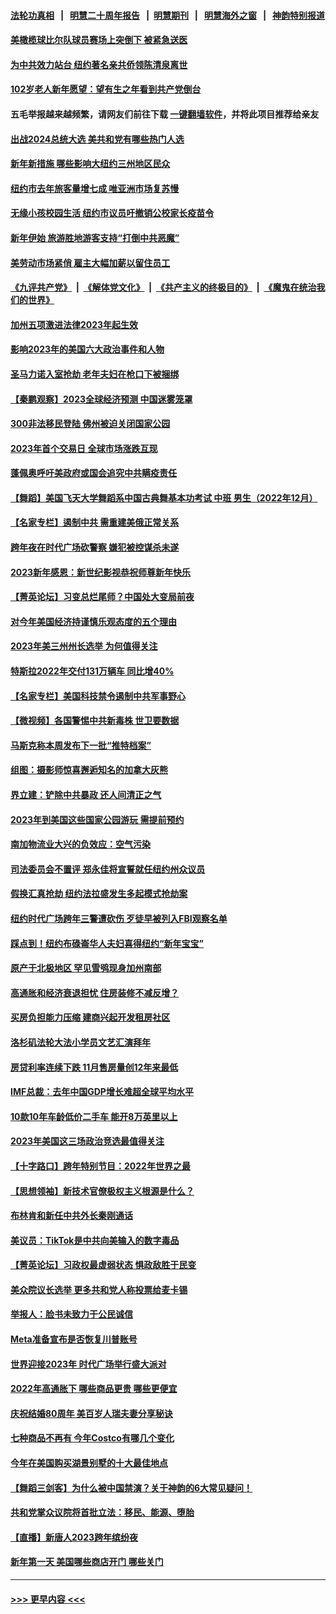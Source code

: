 #### [法轮功真相](https://github.com/gfw-breaker/truth/blob/master/README.md?t=0) &nbsp;&nbsp;|&nbsp;&nbsp; [明慧二十周年报告](https://github.com/gfw-breaker/mh-reports/blob/master/README.md?t=0) &nbsp;&nbsp;|&nbsp;&nbsp;[明慧期刊](https://github.com/gfw-breaker/mh-qikan) &nbsp;&nbsp;|&nbsp;&nbsp; [明慧海外之窗](https://github.com/gfw-breaker/mh-news/blob/master/README.md?t=0) &nbsp;&nbsp;|&nbsp;&nbsp; [神韵特别报道](https://github.com/gfw-breaker/mh-news/blob/master/shenyun.md?t=0)
#### [美橄榄球比尔队球员赛场上突倒下 被紧急送医](../pages/nsc412/n13898154.md?t=01031843) 
#### [为中共效力站台 纽约著名亲共侨领陈清泉离世](../pages/nsc412/n13898317.md?t=01031843) 
#### [102岁老人新年愿望：望有生之年看到共产党倒台](../pages/nsc412/n13898321.md?t=01031843) 
#### 五毛举报越来越频繁，请网友们前往下载 [一键翻墙软件](https://github.com/gfw-breaker/ssr-accounts)，并将此项目推荐给亲友
#### [出战2024总统大选 美共和党有哪些热门人选](../pages/nsc412/n13898215.md?t=01031843) 
#### [新年新措施 哪些影响大纽约三州地区民众](../pages/nsc412/n13898300.md?t=01031843) 
#### [纽约市去年旅客量增七成 唯亚洲市场复苏慢](../pages/nsc412/n13898296.md?t=01031843) 
#### [无缘小孩校园生活 纽约市议员吁撤销公校家长疫苗令](../pages/nsc412/n13898326.md?t=01031843) 
#### [新年伊始 旅游胜地游客支持“打倒中共恶魔”](../pages/nsc412/n13898272.md?t=01031843) 
#### [美劳动市场紧俏 雇主大幅加薪以留住员工](../pages/nsc412/n13898166.md?t=01031843) 
#### [《九评共产党》](https://github.com/begood0513/9ping.md/blob/master/README.md) &nbsp;|&nbsp; [《解体党文化》](../../../../jtdwh.md/blob/master/README.md)  &nbsp;|&nbsp; [《共产主义的终极目的》](../../../../gczydzjmd.md/blob/master/README.md) &nbsp;|&nbsp; [《魔鬼在统治我们的世界》](../../../../mgztzwmdsj.md/blob/master/README.md) 
#### [加州五项激进法律2023年起生效](../pages/nsc412/n13898223.md?t=01031843) 
#### [影响2023年的美国六大政治事件和人物](../pages/nsc412/n13898118.md?t=01031843) 
#### [圣马力诺入室抢劫 老年夫妇在枪口下被捆绑](../pages/nsc412/n13898172.md?t=01031843) 
#### [【秦鹏观察】2023全球经济预测 中国迷雾笼罩](../pages/nsc412/n13898147.md?t=01031843) 
#### [300非法移民登陆 佛州被迫关闭国家公园](../pages/nsc412/n13898156.md?t=01031843) 
#### [2023年首个交易日 全球市场涨跌互现](../pages/nsc412/n13898161.md?t=01031843) 
#### [蓬佩奥呼吁美政府或国会追究中共瞒疫责任](../pages/nsc412/n13898149.md?t=01031843) 
#### [【舞蹈】美国飞天大学舞蹈系中国古典舞基本功考试 中班 男生（2022年12月）](../pages/nsc412/n13898142.md?t=01031843) 
#### [【名家专栏】遏制中共 需重建美俄正常关系](../pages/nsc412/n13897979.md?t=01031843) 
#### [跨年夜在时代广场砍警察 嫌犯被控谋杀未遂](../pages/nsc412/n13898111.md?t=01031843) 
#### [2023新年感恩：新世纪影视恭祝师尊新年快乐](../pages/nsc412/n13898145.md?t=01031843) 
#### [【菁英论坛】习变总烂尾师？中国处大变局前夜](../pages/nsc412/n13898133.md?t=01031843) 
#### [对今年美国经济持谨慎乐观态度的五个理由](../pages/nsc412/n13898130.md?t=01031843) 
#### [2023年美三州州长选举 为何值得关注](../pages/nsc412/n13898041.md?t=01031843) 
#### [特斯拉2022年交付131万辆车 同比增40%](../pages/nsc412/n13898085.md?t=01031843) 
#### [【名家专栏】美国科技禁令遏制中共军事野心](../pages/nsc412/n13896442.md?t=01031843) 
#### [【微视频】各国警惕中共新毒株 世卫要数据](../pages/nsc412/n13897332.md?t=01031843) 
#### [马斯克称本周发布下一批“推特档案”](../pages/nsc412/n13897844.md?t=01031843) 
#### [组图：摄影师惊喜邂逅知名的加拿大灰熊](../pages/nsc412/n13897738.md?t=01031843) 
#### [界立建：铲除中共暴政 还人间清正之气](../pages/nsc412/n13897716.md?t=01031843) 
#### [2023年到美国这些国家公园游玩 需提前预约](../pages/nsc412/n13897806.md?t=01031843) 
#### [南加物流业大兴的负效应：空气污染](../pages/nsc412/n13897542.md?t=01031843) 
#### [司法委员会不置评 郑永佳将宣誓就任纽约州众议员](../pages/nsc412/n13897513.md?t=01031843) 
#### [假换汇真抢劫 纽约法拉盛发生多起模式抢劫案](../pages/nsc412/n13897490.md?t=01031843) 
#### [纽约时代广场跨年三警遭砍伤 歹徒早被列入FBI观察名单](../pages/nsc412/n13897494.md?t=01031843) 
#### [踩点到！纽约布碌崙华人夫妇喜得纽约“新年宝宝”](../pages/nsc412/n13897287.md?t=01031843) 
#### [原产于北极地区 罕见雪鸮现身加州南部](../pages/nsc412/n13897489.md?t=01031843) 
#### [高通胀和经济衰退担忧 住房装修不减反增？](../pages/nsc412/n13897518.md?t=01031843) 
#### [买房负担能力压缩 建商兴起开发租房社区](../pages/nsc412/n13897499.md?t=01031843) 
#### [洛杉矶法轮大法小学员文艺汇演拜年](../pages/nsc412/n13897433.md?t=01031843) 
#### [房贷利率连续下跌 11月售房量创12年来最低](../pages/nsc412/n13897460.md?t=01031843) 
#### [IMF总裁：去年中国GDP增长难超全球平均水平](../pages/nsc412/n13897345.md?t=01031843) 
#### [10款10年车龄低价二手车 能开8万英里以上](../pages/nsc412/n13889391.md?t=01031843) 
#### [2023年美国这三场政治竞选最值得关注](../pages/nsc412/n13897324.md?t=01031843) 
#### [【十字路口】跨年特别节目：2022年世界之最](../pages/nsc412/n13897103.md?t=01031843) 
#### [【思想领袖】新技术官僚极权主义根源是什么？](../pages/nsc412/n13874820.md?t=01031843) 
#### [布林肯和新任中共外长秦刚通话](../pages/nsc412/n13897296.md?t=01031843) 
#### [美议员：TikTok是中共向美输入的数字毒品](../pages/nsc412/n13897306.md?t=01031843) 
#### [【菁英论坛】习政权最虚弱状态 惧政敌胜于民变](../pages/nsc412/n13897322.md?t=01031843) 
#### [美众院议长选举 更多共和党人称投票给麦卡锡](../pages/nsc412/n13897271.md?t=01031843) 
#### [举报人：脸书未致力于公民诚信](../pages/nsc412/n13897272.md?t=01031843) 
#### [Meta准备宣布是否恢复川普账号](../pages/nsc412/n13897220.md?t=01031843) 
#### [世界迎接2023年 时代广场举行盛大派对](../pages/nsc412/n13897102.md?t=01031843) 
#### [2022年高通胀下 哪些商品更贵 哪些更便宜](../pages/nsc412/n13896574.md?t=01031843) 
#### [庆祝结婚80周年 美百岁人瑞夫妻分享秘诀](../pages/nsc412/n13896739.md?t=01031843) 
#### [七种商品不再有 今年Costco有哪几个变化](../pages/nsc412/n13887450.md?t=01031843) 
#### [今年在美国购买湖景别墅的十大最佳地点](../pages/nsc412/n13896673.md?t=01031843) 
#### [【舞蹈三剑客】为什么被中国禁演？关于神韵的6大常见疑问！](../pages/nsc412/n13896702.md?t=01031843) 
#### [共和党掌众议院将首批立法：移民、能源、堕胎](../pages/nsc412/n13896596.md?t=01031843) 
#### [【直播】新唐人2023跨年缤纷夜](../pages/nsc412/n13894666.md?t=01031843) 
#### [新年第一天 美国哪些商店开门 哪些关门](../pages/nsc412/n13896531.md?t=01031843) 

----
#### [ >>> 更早内容 <<< ](../indexes/nsc412-earlier.md)
